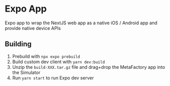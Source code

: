 # Expo App

Expo app to wrap the NextJS web app as a native iOS / Android app and provide native device APIs

## Building

1. Prebuild with `npx expo prebuild`
2. Build custom dev client with `yarn dev:build`
3. Unzip the `build-XXX.tar.gz` file and drag+drop the MetaFactory app into the Simulator
4. Run `yarn start` to run Expo dev server
